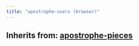 ```yaml
---
title: "apostrophe-users (browser)"
---
```

## Inherits from: [apostrophe-pieces](../apostrophe-pieces/browser-apostrophe-pieces.html)

